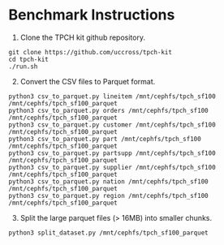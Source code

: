 # Benchmark Instructions

1. Clone the TPCH kit github repository.
```
git clone https://github.com/uccross/tpch-kit
cd tpch-kit
./run.sh
```

2. Convert the CSV files to Parquet format.
```
python3 csv_to_parquet.py lineitem /mnt/cephfs/tpch_sf100 /mnt/cephfs/tpch_sf100_parquet
python3 csv_to_parquet.py orders /mnt/cephfs/tpch_sf100 /mnt/cephfs/tpch_sf100_parquet
python3 csv_to_parquet.py customer /mnt/cephfs/tpch_sf100 /mnt/cephfs/tpch_sf100_parquet
python3 csv_to_parquet.py part /mnt/cephfs/tpch_sf100 /mnt/cephfs/tpch_sf100_parquet
python3 csv_to_parquet.py partsupp /mnt/cephfs/tpch_sf100 /mnt/cephfs/tpch_sf100_parquet
python3 csv_to_parquet.py supplier /mnt/cephfs/tpch_sf100 /mnt/cephfs/tpch_sf100_parquet
python3 csv_to_parquet.py nation /mnt/cephfs/tpch_sf100 /mnt/cephfs/tpch_sf100_parquet
python3 csv_to_parquet.py region /mnt/cephfs/tpch_sf100 /mnt/cephfs/tpch_sf100_parquet
```

3. Split the large parquet files (> 16MB) into smaller chunks.
```
python3 split_dataset.py /mnt/cephfs/tpch_sf100_parquet
```
